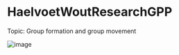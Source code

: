 # HaelvoetWoutResearchGPP

Topic: Group formation and group movement

![image](https://user-images.githubusercontent.com/70692426/211922906-3bae9098-6e02-492f-be64-e788e39e1878.png)

